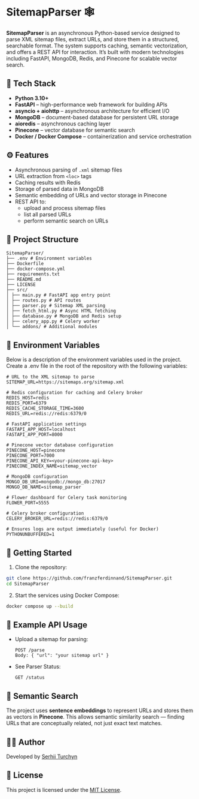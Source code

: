 # SitemapParser 🕸️

**SitemapParser** is an asynchronous Python-based service designed to parse XML sitemap files, extract URLs, and store them in a structured, searchable format. The system supports caching, semantic vectorization, and offers a REST API for interaction. It’s built with modern technologies including FastAPI, MongoDB, Redis, and Pinecone for scalable vector search.

## 🧰 Tech Stack

- **Python 3.10+**
- **FastAPI** – high-performance web framework for building APIs
- **asyncio + aiohttp** – asynchronous architecture for efficient I/O
- **MongoDB** – document-based database for persistent URL storage
- **aioredis** – asynchronous caching layer
- **Pinecone** – vector database for semantic search
- **Docker / Docker Compose** – containerization and service orchestration

## ⚙️ Features

- Asynchronous parsing of `.xml` sitemap files
- URL extraction from `<loc>` tags
- Caching results with Redis
- Storage of parsed data in MongoDB
- Semantic embedding of URLs and vector storage in Pinecone
- REST API to:
  - upload and process sitemap files
  - list all parsed URLs
  - perform semantic search on URLs

## 📁 Project Structure

```
SitemapParser/
├── .env # Environment variables
├── Dockerfile
├── docker-compose.yml
├── requirements.txt
├── README.md
├── LICENSE
├── src/
│ ├── main.py # FastAPI app entry point
│ ├── routes.py # API routes
│ ├── parser.py # Sitemap XML parsing
│ ├── fetch_html.py # Async HTML fetching
│ ├── database.py # MongoDB and Redis setup
│ ├── celery_app.py # Celery worker
│ └── addons/ # Additional modules
```

## 🔧 Environment Variables

Below is a description of the environment variables used in the project. Create a .env file in the root of the repository with the following variables:

```
# URL to the XML sitemap to parse
SITEMAP_URL=https://sitemaps.org/sitemap.xml

# Redis configuration for caching and Celery broker
REDIS_HOST=redis
REDIS_PORT=6379
REDIS_CACHE_STORAGE_TIME=3600
REDIS_URL=redis://redis:6379/0

# FastAPI application settings
FASTAPI_APP_HOST=localhost
FASTAPI_APP_PORT=8000

# Pinecone vector database configuration
PINECONE_HOST=pinecone
PINECONE_PORT=7000
PINECONE_API_KEY=<your-pinecone-api-key>
PINECONE_INDEX_NAME=sitemap_vector

# MongoDB configuration
MONGO_DB_URI=mongodb://mongo_db:27017
MONGO_DB_NAME=sitemap_parser

# Flower dashboard for Celery task monitoring
FLOWER_PORT=5555

# Celery broker configuration
CELERY_BROKER_URL=redis://redis:6379/0

# Ensures logs are output immediately (useful for Docker)
PYTHONUNBUFFERED=1

```

## 🚀 Getting Started

1. Clone the repository:

```bash
git clone https://github.com/franzferdinnand/SitemapParser.git
cd SitemapParser
```

2. Start the services using Docker Compose:

```bash
docker compose up --build
```

## 🔗 Example API Usage

- Upload a sitemap for parsing:
  ```
  POST /parse
  Body: { "url": "your sitemap url" }
  ```

- See Parser Status:
  ```
  GET /status
  ```

## 🧠 Semantic Search

The project uses **sentence embeddings** to represent URLs and stores them as vectors in **Pinecone**. This allows semantic similarity search — finding URLs that are conceptually related, not just exact text matches.

## 🧑‍💻 Author

Developed by [Serhii Turchyn](https://github.com/franzferdinnand)

## 📝 License

This project is licensed under the [MIT License](LICENSE).